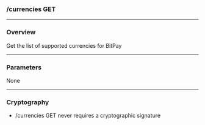 ### /currencies GET

***

### Overview

Get the list of supported currencies for BitPay 

***

### Parameters

None

***

### Cryptography

* /currencies GET never requires a cryptographic signature
